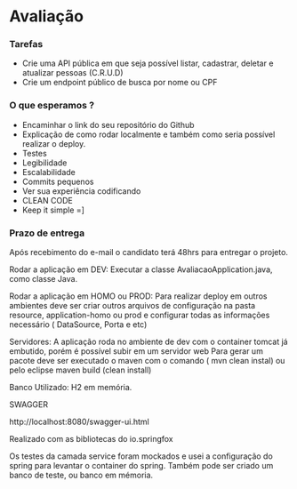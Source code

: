 # Avaliação

### Tarefas

- Crie uma API pública em que seja possível listar, cadastrar, deletar e atualizar pessoas (C.R.U.D)
- Crie um endpoint público de busca por nome ou CPF


### O que esperamos ?
- Encaminhar o link do seu repositório do Github
- Explicação de como rodar localmente e também como seria possível realizar o deploy.
- Testes
- Legibilidade
- Escalabilidade
- Commits pequenos
- Ver sua experiência codificando
- CLEAN CODE
- Keep it simple =] 

### Prazo de entrega
Após recebimento do e-mail o candidato terá 48hrs para entregar o projeto.


Rodar a aplicação em DEV: 
Executar a classe AvaliacaoApplication.java, como classe Java.

Rodar a aplicação em HOMO ou PROD: 
Para realizar deploy em outros ambientes deve ser criar outros arquivos de configuração na pasta resource, application-homo ou prod e configurar todas as informações necessário ( DataSource, Porta e etc)

Servidores:
A aplicação roda no ambiente de dev com o container tomcat já embutido, porém é possível subir em um servidor web 
Para gerar um pacote deve ser executado o maven com o comando ( mvn clean instal) ou pelo eclipse maven build (clean install)

Banco Utilizado: H2 em memória.


SWAGGER

http://localhost:8080/swagger-ui.html 

Realizado com as bibliotecas do io.springfox
	
Os testes da camada service foram mockados e usei a configuração do spring para levantar o container do spring.
Também pode ser criado um banco de teste, ou banco em mémoria.
